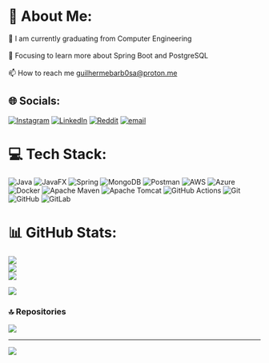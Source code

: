 # 💫 About Me:
🔭 I am currently graduating from Computer Engineering<br><br>🌱 Focusing to learn more about Spring Boot and PostgreSQL<br><br>📫 How to reach me guilhermebarb0sa@proton.me


## 🌐 Socials:
[![Instagram](https://img.shields.io/badge/Instagram-%23E4405F.svg?logo=Instagram&logoColor=white)](https://instagram.com/pdrz.gui) [![LinkedIn](https://img.shields.io/badge/LinkedIn-%230077B5.svg?logo=linkedin&logoColor=white)](https://linkedin.com/in/pedrozagui) [![Reddit](https://img.shields.io/badge/Reddit-%23FF4500.svg?logo=Reddit&logoColor=white)](https://reddit.com/user/Pedrozakj) [![email](https://img.shields.io/badge/Email-D14836?logo=gmail&logoColor=white)](mailto:guilhermebarb0sa@proton.me) 

# 💻 Tech Stack:
![Java](https://img.shields.io/badge/java-%23ED8B00.svg?style=for-the-badge&logo=openjdk&logoColor=white) ![JavaFX](https://img.shields.io/badge/javafx-%23FF0000.svg?style=for-the-badge&logo=javafx&logoColor=white) ![Spring](https://img.shields.io/badge/spring-%236DB33F.svg?style=for-the-badge&logo=spring&logoColor=white) ![MongoDB](https://img.shields.io/badge/MongoDB-%234ea94b.svg?style=for-the-badge&logo=mongodb&logoColor=white) ![Postman](https://img.shields.io/badge/Postman-FF6C37?style=for-the-badge&logo=postman&logoColor=white) ![AWS](https://img.shields.io/badge/AWS-%23FF9900.svg?style=for-the-badge&logo=amazon-aws&logoColor=white) ![Azure](https://img.shields.io/badge/azure-%230072C6.svg?style=for-the-badge&logo=microsoftazure&logoColor=white) ![Docker](https://img.shields.io/badge/docker-%230db7ed.svg?style=for-the-badge&logo=docker&logoColor=white) ![Apache Maven](https://img.shields.io/badge/Apache%20Maven-C71A36?style=for-the-badge&logo=Apache%20Maven&logoColor=white) ![Apache Tomcat](https://img.shields.io/badge/apache%20tomcat-%23F8DC75.svg?style=for-the-badge&logo=apache-tomcat&logoColor=black) ![GitHub Actions](https://img.shields.io/badge/github%20actions-%232671E5.svg?style=for-the-badge&logo=githubactions&logoColor=white) ![Git](https://img.shields.io/badge/git-%23F05033.svg?style=for-the-badge&logo=git&logoColor=white) ![GitHub](https://img.shields.io/badge/github-%23121011.svg?style=for-the-badge&logo=github&logoColor=white) ![GitLab](https://img.shields.io/badge/gitlab-%23181717.svg?style=for-the-badge&logo=gitlab&logoColor=white)
# 📊 GitHub Stats:
![](https://github-readme-stats.vercel.app/api?username=pedrozaz&theme=dark&hide_border=false&include_all_commits=false&count_private=false)<br/>
![](https://nirzak-streak-stats.vercel.app/?user=pedrozaz&theme=dark&hide_border=false)<br/>
![](https://github-readme-stats.vercel.app/api/top-langs/?username=pedrozaz&theme=dark&hide_border=false&include_all_commits=false&count_private=false&layout=compact)

![](https://quotes-github-readme.vercel.app/api?type=vetical&theme=dark)

### 🔝 Repositories
![](https://github-contributor-stats.vercel.app/api?username=pedrozaz&limit=5&theme=github_dark&combine_all_yearly_contributions=true)

---
[![](https://visitcount.itsvg.in/api?id=pedrozaz&icon=0&color=0)](https://visitcount.itsvg.in)

<!-- Proudly created with GPRM ( https://gprm.itsvg.in ) -->
